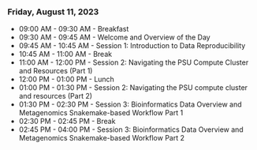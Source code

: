 
### Friday, August 11, 2023

- 09:00 AM - 09:30 AM  - Breakfast
- 09:30 AM - 09:45 AM  - Welcome and Overview of the Day
- 09:45 AM - 10:45 AM  - Session 1: Introduction to Data Reproducibility 
- 10:45 AM - 11:00 AM  - Break 
- 11:00 AM - 12:00 PM  - Session 2: Navigating the PSU Compute Cluster and Resources (Part 1) 
- 12:00 PM - 01:00 PM  - Lunch 
- 01:00 PM - 01:30 PM  - Session 2: Navigating the PSU compute cluster and resources (Part 2) 
- 01:30 PM - 02:30 PM  - Session 3: Bioinformatics Data Overview and Metagenomics Snakemake-based Workflow Part 1 
- 02:30 PM - 02:45 PM  - Break 
- 02:45 PM - 04:00 PM  - Session 3: Bioinformatics Data Overview and Metagenomics Snakemake-based Workflow Part 2 
